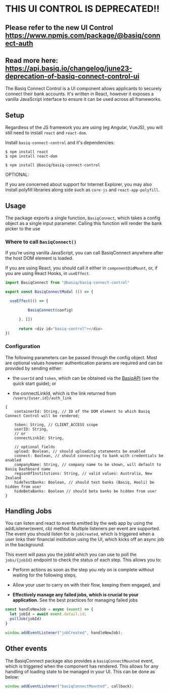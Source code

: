 # THIS UI CONTROL IS DEPRECATED!!
## Please refer to the new UI Control https://www.npmjs.com/package/@basiq/connect-auth
## Read more here: https://api.basiq.io/changelog/june23-deprecation-of-basiq-connect-control-ui

The Basiq Connect Control is a UI component allows applicants to securely connect their bank accounts. It's written in React, however it exposes a vanilla JavaScript interface to ensure it can be used across all frameworks.

## Setup

Regardless of the JS framework you are using (eg Angular, VueJS), you will still need to install `react` and `react-dom`.

Install `basiq-connect-control` and it's dependencies:

```
$ npm install react  
$ npm install react-dom

$ npm install @basiq/basiq-connect-control
```
OPTIONAL:

If you are concerned about support for Internet Explorer, you may also install polyfill libraries along side such as `core-js` and `react-app-polyfill`.

## Usage

The package exports a single function, `BasiqConnect`, which takes a config object as a single input parameter. Calling this function will render the bank picker to the use

### Where to call `BasiqConnect()`

If you’re using vanilla JavaScript, you can call BasiqConnect anywhere after the host DOM element is loaded. 

If you are using React, you should call it either in `componentDidMount`, or, if you are using React Hooks, in `useEffect`.

```javascript
import BasiqConnect from "@basiq/basiq-connect-control"

export const BasiqConnectModal (() => {

  useEffect(() => {

          BasiqConnect(config)

      }, [])
      
      return <div id="basiq-control"></div>
})

```

### Configuration

The following parameters can be passed through the config object. Most are optional values however authentication params are required and can be provided by sending either:

- the `userId` and `token`, which can be obtained via the [BasiqAPI](https://api.basiq.io/reference) (see the quick start guide); or

- the connectLinkId, which is the link returned from `/users/{user.id}/auth_link`

```
{
    containerId: String, // ID of the DOM element to which Basiq Connect Control will be rendered; 

    token: String, // CLIENT_ACCESS scope 
    userID: String, 
    // or
    connectLinkId: String, 

    // optional fields
    upload: Boolean, // should uploading statements be enabled
    connect: Boolean, // should connecting to bank with credentials be enabled
    companyName: String, // company name to be shown, will default to Basiq Dashboard name 
    regionOfInstitutions: String, // valid values: Australia, New Zealand
    hideTestBanks: Boolean, // should test banks (Basiq, Hooli) be hidden from user
    hideBetaBanks: Boolean // should beta banks be hidden from user
}
```

## Handling Jobs
You can listen and react to events emitted by the web app by using the addListener(event, cb) method. Multiple listeners per event are supported. The event you should listen for is `jobCreated`, which is triggered when a user links their financial institution using the UI, which kicks off an async job in the background.

This event will pass you the jobId which you can use to poll the `jobs/{jobId}` endpoint to check the status of each step. This allows you to:  

- Perform actions as soon as the step you rely on is complete without waiting for the following steps,

- Allow your user to carry on with their flow, keeping them engaged, and

- **Effectively manage any failed jobs, which is crucial to your application.** See the best practices for managing failed jobs


```javascript
const handleNewJob = async (event) => {
  let jobId = await event.detail.id;
  pollJob(jobId)
}

window.addEventListener("jobCreated", handleNewJob);
```

## Other events

The BasiqConnect package also provides a `basiqConnectMounted` event, which is triggered when the component has rendered. This allows for any handling of loading state to be managed in your UI. This can be done as below: 

```javascript
window.addEventListener("basiqConnectMounted", callback);
```